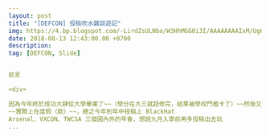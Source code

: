 ```yaml
---
layout: post
title: "[DEFCON] 投稿吹水雜談遊記"
img: https://4.bp.blogspot.com/-LirdZsULNbo/W3HhMGG0i3I/AAAAAAAAIxM/UgGVS1wFVG4I4lwP0u1CnPQxzsgPOfocACK4BGAYYCw/s72-c/%25E8%259E%25A2%25E5%25B9%2595%25E5%25BF%25AB%25E7%2585%25A7%2B2018-08-13%2B%25E4%25B8%258B%25E5%258D%258812.51.01.png 
date: 2018-08-13 12:43:00.00 +0700
description: 
tag: [DEFCON, Slide]


前言

<div>

因為今年終於成功大肆從大學畢業了~~（學分在大三就超修完，結果被學校門檻卡了）~~然後又不小心有上台科碩班，~~在不知道碩班生會不會很辛苦的情況下 ~~趁著入學前的放鬆一整年的空檔，到處跨國投稿年會演講
~~實際上在度假（欸）~~，總之今年到年中投稿上 BlackHat
Arsenal、VXCON、TWCSA 三個國內外的年會，想說九月入學前再多投稿出去玩
...
```


